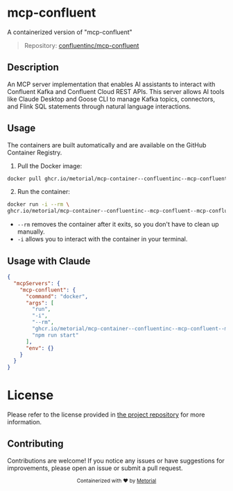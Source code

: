 
# mcp-confluent

A containerized version of "mcp-confluent"

> Repository: [confluentinc/mcp-confluent](https://github.com/confluentinc/mcp-confluent)

## Description

An MCP server implementation that enables AI assistants to interact with Confluent Kafka and Confluent Cloud REST APIs. This server allows AI tools like Claude Desktop and Goose CLI to manage Kafka topics, connectors, and Flink SQL statements through natural language interactions.


## Usage

The containers are built automatically and are available on the GitHub Container Registry.

1. Pull the Docker image:

```bash
docker pull ghcr.io/metorial/mcp-container--confluentinc--mcp-confluent--mcp-confluent
```

2. Run the container:

```bash
docker run -i --rm \ 
ghcr.io/metorial/mcp-container--confluentinc--mcp-confluent--mcp-confluent  "npm run start"
```

- `--rm` removes the container after it exits, so you don't have to clean up manually.
- `-i` allows you to interact with the container in your terminal.




## Usage with Claude

```json
{
  "mcpServers": {
    "mcp-confluent": {
      "command": "docker",
      "args": [
        "run",
        "-i",
        "--rm",
        "ghcr.io/metorial/mcp-container--confluentinc--mcp-confluent--mcp-confluent",
        "npm run start"
      ],
      "env": {}
    }
  }
}
```

# License

Please refer to the license provided in [the project repository](https://github.com/confluentinc/mcp-confluent) for more information.

## Contributing

Contributions are welcome! If you notice any issues or have suggestions for improvements, please open an issue or submit a pull request.

<div align="center">
  <sub>Containerized with ❤️ by <a href="https://metorial.com">Metorial</a></sub>
</div>
  